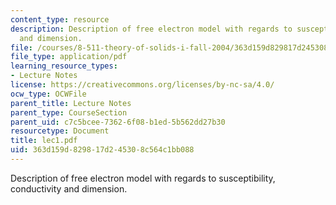 ```yaml
---
content_type: resource
description: Description of free electron model with regards to susceptibility, conductivity
  and dimension.
file: /courses/8-511-theory-of-solids-i-fall-2004/363d159d829817d245308c564c1bb088_lec1.pdf
file_type: application/pdf
learning_resource_types:
- Lecture Notes
license: https://creativecommons.org/licenses/by-nc-sa/4.0/
ocw_type: OCWFile
parent_title: Lecture Notes
parent_type: CourseSection
parent_uid: c7c5bcee-7362-6f08-b1ed-5b562dd27b30
resourcetype: Document
title: lec1.pdf
uid: 363d159d-8298-17d2-4530-8c564c1bb088
---
```

Description of free electron model with regards to susceptibility, conductivity and dimension.